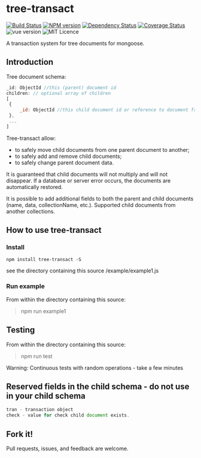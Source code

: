 tree-transact
=================
[![Build Status](https://api.travis-ci.org/spearhead-ea/tree-transact.svg?branch=master)](https://travis-ci.org/spearhead-ea/tree-transact?branch=master)
[![NPM version](https://badge.fury.io/js/tree-transact.svg)](http://badge.fury.io/js/tree-transact)
[![Dependency Status](https://david-dm.org/spearhead-ea/tree-transact/status.svg)](https://david-dm.org/spearhead-ea/tree-transact)
[![Coverage Status](https://coveralls.io/repos/github/spearhead-ea/tree-transact/badge.svg?branch=master)](https://coveralls.io/github/spearhead-ea/tree-transact?branch=master)
![vue version](https://img.shields.io/badge/vue-2.x-brightgreen.svg)
![MIT Licence](https://badges.frapsoft.com/os/mit/mit.svg?v=103)

A transaction system for tree documents for mongoose.

## Introduction

Tree document schema:
``` javascript
_id: ObjectId //this (parent) document id
children: // optional array of children
[
 {
     _id: ObjectId //this child document id or reference to document from another collections.
 },
 ...
]
```

Tree-transact allow:
- to safely move child documents from one parent document to another;
- to safely add and remove child documents;
- to safely change parent document data.

It is guaranteed that child documents will not multiply and will not disappear.
If a database or server error occurs, the documents are automatically restored.

It is possible to add additional fields to both the parent and child documents (name, data, collectionName, etc.).
Supported child documents from another collections.


## How to use tree-transact

### Install
```shell
npm install tree-transact -S
```

see the directory containing this source
/example/example1.js

### Run example
From within the directory containing this source:

>npm run example1

## Testing

From within the directory containing this source:
>npm run test

Warning: Continuous tests with random operations - take a few minutes

## Reserved fields in the child schema - do not use in your child schema
``` javascript
tran - transaction object
check - value for check child document exists.
```

## Fork it!
Pull requests, issues, and feedback are welcome.
